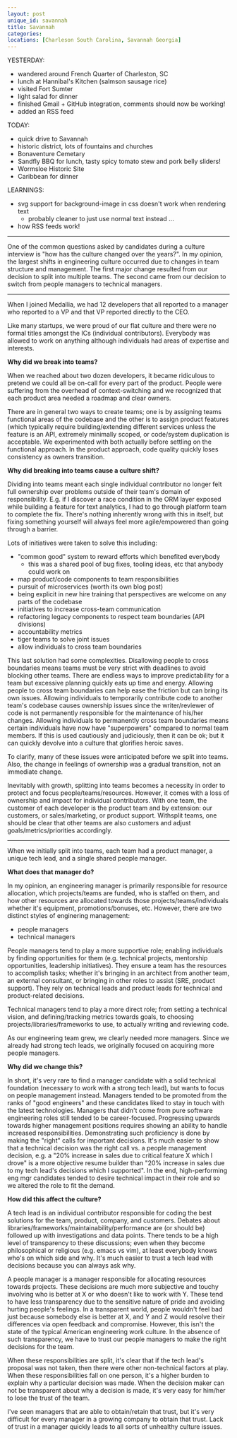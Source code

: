 ```yaml
---
layout: post
unique_id: savannah
title: Savannah
categories: 
locations: [Charleson South Carolina, Savannah Georgia]
---
```


YESTERDAY:
* wandered around French Quarter of Charleston, SC
* lunch at Hannibal's Kitchen (salmson sausage rice)
* visited Fort Sumter
* light salad for dinner
* finished Gmail + GitHub integration, comments should now be working!
* added an RSS feed

TODAY:
* quick drive to Savannah
* historic district, lots of fountains and churches
* Bonaventure Cemetary
* Sandfly BBQ for lunch, tasty spicy tomato stew and pork belly sliders!
* Wormsloe Historic Site
* Caribbean for dinner

LEARNINGS:
* svg support for background-image in css doesn't work when rendering text
  * probably cleaner to just use normal text instead ...
* how RSS feeds work!

<hr/>

One of the common questions asked by candidates during a culture interview is "how has the culture changed over the years?".  In my opinion, the largest shifts in engineering culture occurred due to changes in team structure and management.  The first major change resulted from our decision to split into multiple teams.  The second came from our decision to switch from people managers to technical managers.

<hr/>

When I joined Medallia, we had 12 developers that all reported to a manager who reported to a VP and that VP reported directly to the CEO.

Like many startups, we were proud of our flat culture and there were no formal titles amongst the ICs (individual contributors).  Everybody was allowed to work on anything although individuals had areas of expertise and interests.

**Why did we break into teams?**

When we reached about two dozen developers, it became ridiculous to pretend we could all be on-call for every part of the product.  People were suffering from the overhead of context-switching and we recognized that each product area needed a roadmap and clear owners.

There are in general two ways to create teams; one is by assigning teams functional areas of the codebase and the other is to assign product features (which typically require building/extending different services unless the feature is an API, extremely minimally scoped, or code/system duplication is acceptable.  We experimented with both actually before settling on the functional approach.  In the product approach, code quality quickly loses consistency as owners transition.

**Why did breaking into teams cause a culture shift?**

Dividing into teams meant each single individual contributor no longer felt full ownership over problems outside of their team's domain of responsibility.  E.g. if I discover a race condition in the ORM layer exposed while building a feature for text analytics, I had to go through platform team to complete the fix.  There's nothing inherently wrong with this in itself, but fixing something yourself will always feel more agile/empowered than going through a barrier.

Lots of initiatives were taken to solve this including:
* "common good" system to reward efforts which benefited everybody
  * this was a shared pool of bug fixes, tooling ideas, etc that anybody could work on
* map product/code components to team responsibilities
* pursuit of microservices (worth its own blog post)
* being explicit in new hire training that perspectives are welcome on any parts of the codebase
* initiatives to increase cross-team communication
* refactoring legacy components to respect team boundaries (API divisions)
* accountability metrics
* tiger teams to solve joint issues
* allow individuals to cross team boundaries

This last solution had some complexities.  Disallowing people to cross boundaries means teams must be very strict with deadlines to avoid blocking other teams.  There are endless ways to improve predictability for a team but excessive planning quickly eats up time and energy.  Allowing people to cross team boundaries can help ease the friction but can bring its own issues.  Allowing individuals to temporarily contribute code to another team's codebase causes ownership issues since the writer/reviewer of code is not permanently responsible for the maintenance of his/her changes.  Allowing individuals to permanently cross team boundaries means certain individuals have now have "superpowers" compared to normal team members.  If this is used cautiously and judiciously, then it can be ok; but it can quickly devolve into a culture that glorifies heroic saves.

To clarify, many of these issues were anticipated before we split into teams.  Also, the change in feelings of ownership was a gradual transition, not an immediate change.

Inevitably with growth, splitting into teams becomes a necessity in order to protect and focus people/teams/resources.  However, it comes with a loss of ownership and impact for individual contributors.  With one team, the customer of each developer is the product team and by extension: our customers, or sales/marketing, or product support.  Withsplit teams, one should be clear that other teams are also customers and adjust goals/metrics/priorities accordingly.

<hr/>

When we initially split into teams, each team had a product manager, a unique tech lead, and a single shared people manager.

**What does that manager do?**

In my opinion, an engineering manager is primarily responsible for resource allocation, which projects/teams are funded, who is staffed on them, and how other resources are allocated towards those projects/teams/individuals whether it's equipment, promotions/bonuses, etc.  However, there are two distinct styles of enginering management:
* people managers
* technical managers

People managers tend to play a more supportive role; enabling individuals by finding opportunities for them (e.g. technical projects, mentorship opportunities, leadership initiatives).  They ensure a team has the resources to accomplish tasks; whether it's bringing in an architect from another team, an external consultant, or bringing in other roles to assist (SRE, product support).  They rely on technical leads and product leads for technical and product-related decisions.

Technical managers tend to play a more direct role; from setting a technical vision, and defining/tracking metrics towards goals, to choosing projects/libraries/frameworks to use, to actually writing and reviewing code.

As our engineering team grew, we clearly needed more managers.  Since we already had strong tech leads, we originally focused on acquiring more people managers.

**Why did we change this?**

In short, it's very rare to find a manager candidate with a solid technical foundation (necessary to work with a strong tech lead), but wants to focus on people management instead.  Managers tended to be promoted from the ranks of "good engineers" and these candidates liked to stay in touch with the latest technologies.  Managers that didn't come from pure software engineering roles still tended to be career-focused.  Progressing upwards towards higher management positions requires showing an ability to handle increased responsibilities.  Demonstrating such proficiency is done by making the "right" calls for important decisions.  It's much easier to show that a technical decision was the right call vs. a people management decision, e.g. a "20% increase in sales due to critical feature X which I drove" is a more objective resume builder than "20% increase in sales due to my tech lead's decisions which I supported".  In the end, high-performing eng mgr candidates tended to desire technical impact in their role and so we altered the role to fit the demand.

**How did this affect the culture?**

A tech lead is an individual contributor responsible for coding the best solutions for the team, product, company, and customers.  Debates about libraries/frameworks/maintainability/performance are (or should be) followed up with investigations and data points.  There tends to be a high level of transparency to these discussions; even when they become philosophical or religious (e.g. emacs vs vim), at least everybody knows who's on which side and why.  It's much easier to trust a tech lead with decisions because you can always ask why.

A people manager is a manager responsible for allocating resources towards projects.  These decisions are much more subjective and touchy involving who is better at X or who doesn't like to work with Y.  These tend to have less transparency due to the sensitive nature of pride and avoiding hurting people's feelings.  In a transparent world, people wouldn't feel bad just because somebody else is better at X, and Y and Z would resolve their differences via open feedback and compromise.  However, this isn't the state of the typical American engineering work culture.  In the absence of such transparency, we have to trust our people managers to make the right decisions for the team.

When these responsibilities are split, it's clear that if the tech lead's proposal was not taken, then there were other non-technical factors at play.  When these responsibilities fall on one person, it's a higher burden to explain why a particular decision was made.  When the decision maker can not be transparent about why a decision is made, it's very easy for him/her to lose the trust of the team.

I've seen managers that are able to obtain/retain that trust, but it's very difficult for every manager in a growing company to obtain that trust.  Lack of trust in a manager quickly leads to all sorts of unhealthy culture issues.
